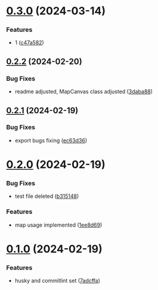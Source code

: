 # [0.3.0](https://github.com/PMFrancisco/virtual-tabletop-library/compare/v0.2.2...v0.3.0) (2024-03-14)


### Features

* 1 ([c47a582](https://github.com/PMFrancisco/virtual-tabletop-library/commit/c47a582eaac3abceab5d5e390804a26bad9ed2b7))



## [0.2.2](https://github.com/PMFrancisco/virtual-tabletop-library/compare/v0.2.1...v0.2.2) (2024-02-20)


### Bug Fixes

* readme adjusted, MapCanvas class adjusted ([3daba88](https://github.com/PMFrancisco/virtual-tabletop-library/commit/3daba889df7cbaa2c508a44f94a40ff1e66609bf))



## [0.2.1](https://github.com/PMFrancisco/virtual-tabletop-library/compare/v0.2.0...v0.2.1) (2024-02-19)


### Bug Fixes

* export bugs fixing ([ec63d36](https://github.com/PMFrancisco/virtual-tabletop-library/commit/ec63d361fd770273e9b9056fe4a03b6187a822c1))



# [0.2.0](https://github.com/PMFrancisco/virtual-tabletop-library/compare/v0.1.0...v0.2.0) (2024-02-19)


### Bug Fixes

* test file deleted ([b315148](https://github.com/PMFrancisco/virtual-tabletop-library/commit/b3151481277c400227784997525577f544403429))


### Features

* map usage implemented ([1ee8d69](https://github.com/PMFrancisco/virtual-tabletop-library/commit/1ee8d6942cab5919dcce2455aef91f413e3ea08b))



# [0.1.0](https://github.com/PMFrancisco/virtual-tabletop-library/compare/v0.0.1...v0.1.0) (2024-02-19)


### Features

* husky and commitlint set ([7adcffa](https://github.com/PMFrancisco/virtual-tabletop-library/commit/7adcffabf7ff01b1d310ed373fde07d2570df1a3))



